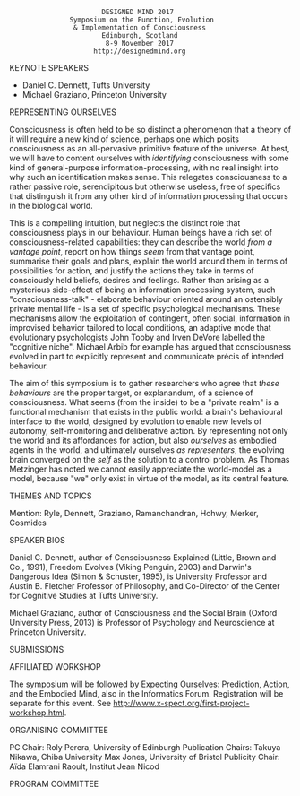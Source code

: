                            DESIGNED MIND 2017
                   Symposium on the Function, Evolution
                    & Implementation of Consciousness
                           Edinburgh, Scotland
                            8-9 November 2017
                         http://designedmind.org

KEYNOTE SPEAKERS

* Daniel C. Dennett, Tufts University
* Michael Graziano, Princeton University

REPRESENTING OURSELVES

Consciousness is often held to be so distinct a phenomenon that a theory of it
will require a new kind of science, perhaps one which posits consciousness as
an all-pervasive primitive feature of the universe. At best, we will have to
content ourselves with _identifying_ consciousness with some kind of
general-purpose information-processing, with no real insight into why such an
identification makes sense. This relegates consciousness to a rather passive
role, serendipitous but otherwise useless, free of specifics that distinguish
it from any other kind of information processing that occurs in the biological
world.

This is a compelling intuition, but neglects the distinct role that
consciousness plays in our behaviour. Human beings have a rich set of
consciousness-related capabilities: they can describe the world _from a
vantage point_, report on how things _seem_ from that vantage point, summarise
their goals and plans, explain the world around them in terms of possibilities
for action, and justify the actions they take in terms of consciously held
beliefs, desires and feelings. Rather than arising as a mysterious side-effect
of being an information processing system, such "consciousness-talk" -
elaborate behaviour oriented around an ostensibly private mental life - is a
set of specific psychological mechanisms. These mechanisms allow the
exploitation of contingent, often social, information in improvised behavior
tailored to local conditions, an adaptive mode that evolutionary psychologists
John Tooby and Irven DeVore labelled the "cognitive niche". Michael Arbib for
example has argued that consciousness evolved in part to explicitly represent
and communicate précis of intended behaviour.

The aim of this symposium is to gather researchers who agree that _these
behaviours_ are the proper target, or explanandum, of a science of
consciousness. What seems (from the inside) to be a "private realm" is a
functional mechanism that exists in the public world: a brain's behavioural
interface to the world, designed by evolution to enable new levels of
autonomy, self-monitoring and deliberative action. By representing not only
the world and its affordances for action, but also _ourselves_ as embodied
agents in the world, and ultimately ourselves _as representers_, the evolving
brain converged on the _self_ as the solution to a control problem. As Thomas
Metzinger has noted we cannot easily appreciate the world-model as a model,
because "we" only exist in virtue of the model, as its central feature.

THEMES AND TOPICS

Mention: Ryle, Dennett, Graziano, Ramanchandran, Hohwy, Merker, Cosmides

SPEAKER BIOS

Daniel C. Dennett, author of Consciousness Explained (Little, Brown and Co.,
1991), Freedom Evolves (Viking Penguin, 2003) and Darwin's Dangerous Idea
(Simon & Schuster, 1995), is University Professor and Austin B. Fletcher
Professor of Philosophy, and Co-Director of the Center for Cognitive Studies
at Tufts University.

Michael Graziano, author of Consciousness and the Social Brain (Oxford
University Press, 2013) is Professor of Psychology and Neuroscience at
Princeton University.

SUBMISSIONS



AFFILIATED WORKSHOP 

The symposium will be followed by Expecting Ourselves: Prediction, Action, and
the Embodied Mind, also in the Informatics Forum. Registration will be
separate for this event. See
http://www.x-spect.org/first-project-workshop.html.

ORGANISING COMMITTEE

PC Chair:            Roly Perera, University of Edinburgh
Publication Chairs:  Takuya Nikawa, Chiba University
                     Max Jones, University of Bristol
Publicity Chair:     Aïda Elamrani Raoult, Institut Jean Nicod

PROGRAM COMMITTEE
